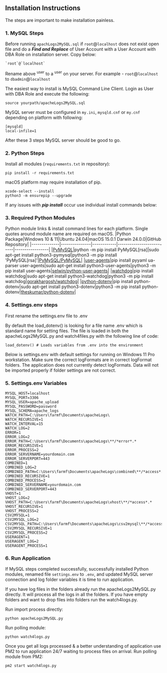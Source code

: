 ## Installation Instructions
The steps are important to make installation painless.

### 1. MySQL Steps
Before running `apachLogs2MySQL.sql` if `root`@`localhost` does not exist open file and do a ***Find and Replace*** of User Account with a User Account with DBA Role on installation server. Copy below:
```
`root`@`localhost`
```
Rename above <sup>user</sup> to a <sup>user</sup> on your server. For example - `root`@`localhost` to `dbadmin`@`localhost`

The easiest way to install is MySQL Command Line Client. Login as User with DBA Role and execute the following:
```
source yourpath/apacheLogs2MySQL.sql
```
MySQL server must be configured in `my.ini`, `mysqld.cnf` or `my.cnf` depending on platform with following: 
```
[mysqld]
local-infile=1
```
After these 3 steps MySQL server should be good to go.

### 2. Python Steps
Install all modules (`requirements.txt` in repository):
```
pip install -r requirements.txt
```
macOS platform may require installation of pip.
```
xcode-select --install
python3 -m ensurepip --upgrade 
```
If any issues with ***pip install*** occur use individual install commands below:

### 3. Required Python Modules
Python module links & install command lines for each platform. Single quotes around module name are required on macOS.
|Python Package|Windows 10 & 11|Ubuntu 24.04|macOS 15.0.1 Darwin 24.0.0|GitHub Repository|
|--------------|---------------|------------|--------------------------|-----------------|
|[PyMySQL](https://pypi.org/project/PyMySQL/)|python -m pip install PyMySQL[rsa]|sudo apt-get install python3-pymysql|python3 -m pip install 'PyMySQL[rsa]'|[PyMySQL/PyMySQL](https://github.com/PyMySQL/PyMySQL)|
|[user-agents](https://pypi.org/project/user-agents/)|pip install pyyaml ua-parser user-agents|sudo apt-get install python3-user-agents|python3 -m pip install user-agents|[selwin/python-user-agents](https://github.com/selwin/python-user-agents)|
|[watchdog](https://pypi.org/project/watchdog/)|pip install watchdog|sudo apt-get install python3-watchdog|python3 -m pip install watchdog|[gorakhargosh/watchdog](https://github.com/gorakhargosh/watchdog/tree/master)|
|[python-dotenv](https://pypi.org/project/python-dotenv/)|pip install python-dotenv|sudo apt-get install python3-dotenv|python3 -m pip install python-dotenv|[theskumar/python-dotenv](https://github.com/theskumar/python-dotenv)|

### 4. Settings.env steps
First rename the settings.env file to .env

By default the load_dotenv() is looking for a file name .env which is standard name for setting files. The file is loaded in both the apacheLogs2MySQL.py and watch4files.py with the following line of code:
```
load_dotenv() # Loads variables from .env into the environment
```
Below is settings.env with default settings for running on Windows 11 Pro workstation. Make sure the correct logFormats are in correct logFormat folders. The application does not currently detect logFormats. Data will not be imported properly if folder settings are not correct.
### 5. Settings.env Variables
```
MYSQL_HOST=localhost
MYSQL_PORT=3306
MYSQL_USER=apache_upload
MYSQL_PASSWORD=password
MYSQL_SCHEMA=apache_logs
WATCH_PATH=C:\Users\farmf\Documents\apacheLogs\
WATCH_RECURSIVE=1
WATCH_INTERVAL=15
WATCH_LOG=2
ERROR=1
ERROR_LOG=2
ERROR_PATH=C:\Users\farmf\Documents\apacheLogs\**/*error*.*
ERROR_RECURSIVE=1
ERROR_PROCESS=2
ERROR_SERVERNAME=yourdomain.com
ERROR_SERVERPORT=443
COMBINED=1
COMBINED_LOG=2
COMBINED_PATH=C:\Users\farmf\Documents\apacheLogs\combined\**/*access*.*
COMBINED_RECURSIVE=1
COMBINED_PROCESS=2
COMBINED_SERVERNAME=yourdomain.com
COMBINED_SERVERPORT=443
VHOST=1
VHOST_LOG=2
VHOST_PATH=C:\Users\farmf\Documents\apacheLogs\vhost\**/*access*.*
VHOST_RECURSIVE=1
VHOST_PROCESS=2
CSV2MYSQL=1
CSV2MYSQL_LOG=2
CSV2MYSQL_PATH=C:\Users\farmf\Documents\apacheLogs\csv2mysql\**/*access*.*
CSV2MYSQL_RECURSIVE=1
CSV2MYSQL_PROCESS=2
USERAGENT=1
USERAGENT_LOG=2
USERAGENT_PROCESS=1
```
### 6. Run Application
If MySQL steps completed successfully, successfully installed Python modules, renamed file `settings.env` to `.env`, and updated MySQL server connection and log folder variables it is time to run application.

If you have log files in the folders already run the apacheLogs2MySQL.py directly. It will process all the logs in all the folders. If you have empty folders and want to drop files into folders run the watch4logs.py.

Run import process directly:
```
python apacheLogs2MySQL.py
```
Run polling module:
```
python watch4logs.py
```
Once you get all logs processed & a better understanding of application use PM2 to run application 24/7 waiting to process files on arrival.
Run polling module from PM2:
```
pm2 start watch4logs.py
```
